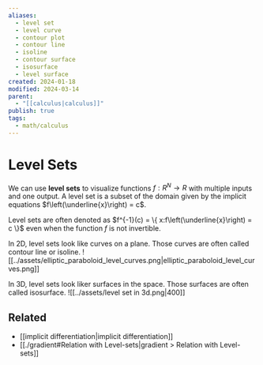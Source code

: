 ```yaml
---
aliases:
  - level set
  - level curve
  - contour plot
  - contour line
  - isoline
  - contour surface
  - isosurface
  - level surface
created: 2024-01-18
modified: 2024-03-14
parent:
  - "[[calculus|calculus]]"
publish: true
tags:
  - math/calculus
---
```


# Level Sets

We can use **level sets** to visualize functions  $f: R^N \rightarrow R$ with multiple inputs and one output. A level set is a subset of the domain given by the implicit equations $f\left(\underline{x}\right) = c$.

Level sets are often denoted as $f^{-1}(c) = \{ x:f\left(\underline{x}\right) = c \}$ even when the function $f$ is not invertible.

In 2D, level sets look like curves on a plane. Those curves are often called contour line or isoline.
![[../assets/elliptic_paraboloid_level_curves.png|elliptic_paraboloid_level_curves.png]]

In 3D, level sets look liker surfaces in the space. Those surfaces are often called isosurface.
![[../assets/level set in 3d.png|400]]

## Related
- [[implicit differentiation|implicit differentiation]]
- [[./gradient#Relation with Level-sets|gradient > Relation with Level-sets]]